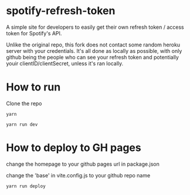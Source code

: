 # spotify-refresh-token
A simple site for developers to easily get their own refresh token / access token for Spotify's API.

Unlike the original repo, this fork does not contact some random heroku server with your credentials. 
It's all done as locally as possible, with only github being the people who can see your refresh token
and potentially youir clientID/clientSecret, unless it's ran locally.

# How to run

Clone the repo

	yarn

	yarn run dev

# How to deploy to GH pages

change the homepage to your github pages url in package.json

change the 'base' in vite.config.js to your github repo name

	yarn run deploy